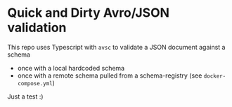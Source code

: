 # Quick and Dirty Avro/JSON validation

This repo uses Typescript with `avsc` to validate a JSON document against a schema

*   once with a local hardcoded schema
*   once with a remote schema pulled from a schema-registry (see `docker-compose.yml`)

Just a test :)
